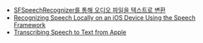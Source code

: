 - [SFSpeechRecognizer를 통해 오디오 파일을 텍스트로 변환](https://leihao0.github.io/ko/Audio-File-to-Text-via-SFSpeechRecognizer/)
 - [Recognizing Speech Locally on an iOS Device Using the Speech Framework](https://www.andyibanez.com/posts/speech-recognition-sfspeechrecognizer/)
 - [Transcribing Speech to Text from Apple](https://developer.apple.com/tutorials/app-dev-training/transcribing-speech-to-text)
